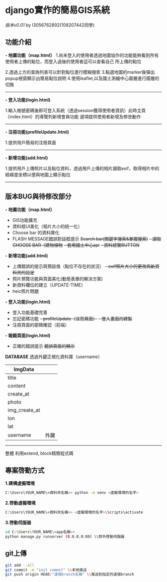 # django實作的簡易GIS系統
*版本v0.01* by l3056762892(108207442同學)
## 功能介紹
**- 地圖功能（map.html）**
 1.尚未登入的使用者透過地圖協作的功能能夠看到所有使用者上傳的點位，而登入過後的使用者這可以查看自己        所上傳的點位
 
 2.透過上方的查詢列表可以針對點位進行模糊搜索 
 3.點選地圖的marker後彈出popup視窗顯示出簡易點位説明
 4.使用leaflet,以及國土測繪中心圖層進行圖層的切換

------------
**- 登入功能(login.html)**

1.輸入帳號密碼後即可登入系統（透過session獲得使用者資訊）此時主頁（index.html）的導覽列新增會員功能     選項提供使用者新增及修改動作

----

 **- 注冊功能(profileUpdate.html)** 
 
 1.提供用戶簡易的注冊頁面
 
 ----

 **- 新增功能(add.html)** 
 
 1.提供用戶上傳照片以及點位資料，透過用戶上傳的相片讀取exif，取得相片中的經緯度坐標以便與地圖上顯示點位
 
 ----
 
 ## 版本BUG與待修改部分

**- 地圖功能（map.html）**
- GIS功能擴充
- 資料框UI美化（相片大小的統一化）
- Choose bar 的資料庫化
- FLASH MESSAGE錯誤對話框提示
~~Search bar(關鍵字搜索&單獨搜索)~~
~~- 讀取CHOOSE BAR（建物植物~~
~~- 套用國土中心api~~
~~- 資料總覽BUTTON~~


 **- 新增功能(add.html)** 
- 上傳錯誤的提示與預設值（點位不存在的狀況）
~~- exif照片大小的更改與新資料夾的設定~~
- 照片預覽功能與頁面美化(動態表單的解決方案)
- 新資料欄位的建立（UPDATE-TIME）
- heic照片問題


**- 登入功能(login.html)**


- 登入功能基礎完善
- 忘記密碼功能
~~- profileUpdate（注冊頁面）~~
~~- 登入畫面的建製~~
- 注冊頁面的密碼確認（前端）

**- 報錯頁面(login.html)**

- 正確的錯誤提示
~~錯誤頁面的顯示~~

**DATABASE**
透過外鍵正規化資料庫（username）

  |ImgData   |   |
| ------------ | ------------ |
|   title|   |
|   content|   |
|   create_at   |  |
|  photo |   |
|   img_create_at |   |
|  lon |   |
|   lat |   |
|   username | 外鍵   |



--------------


整體
利用extend, block精簡程式碼


## 專案啓動方式
**1.建構虛擬環境**

```bash
C:\Users\YOUR_NAME\<資料夾名稱>> python -m venv <虛擬環境的名字>
```

**2.啓動虛擬環境**
 
 ```bash
C:\Users\YOUR_NAME\<資料夾名稱>> <虛擬環境的名字>\Scripts\activate
```
**3.啓動伺服器**

 ```bash
cd C:\Users\YOUR_NAME\<app名稱>> 
python manage.py runserver (0.0.0.0:80) \\對外啓動伺服器

```
## git上傳

 ```bash
git add --all 
git commit -m "init commit" \\本地推送
git push origin HEAD:"遠端branch名稱" \\推送到指定的遠端branch 
```
 
